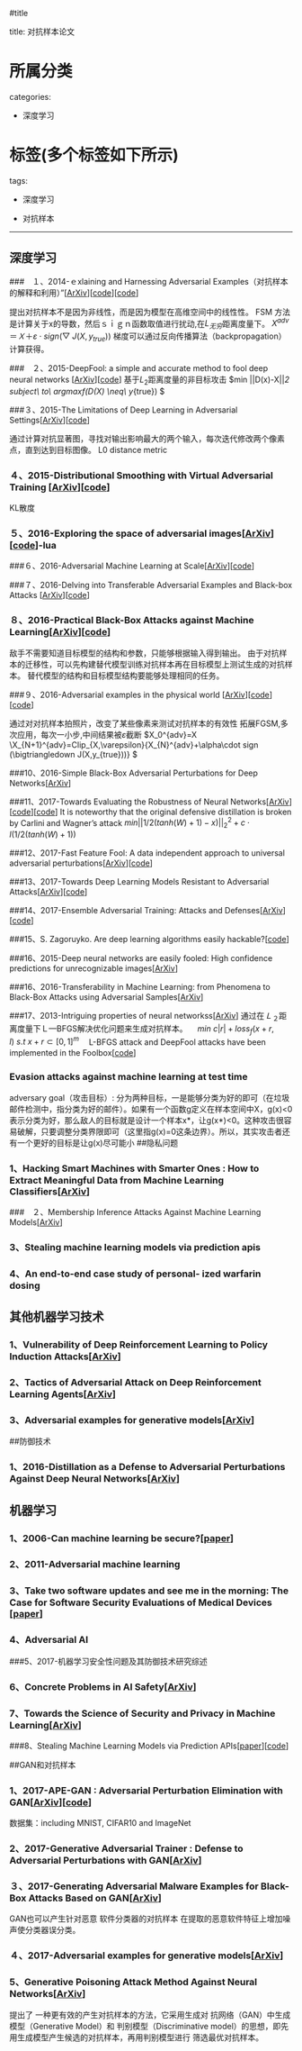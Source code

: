 ﻿#title

title: 对抗样本论文
# 所属分类

categories:

- 深度学习

# 标签(多个标签如下所示)

tags:

- 深度学习

- 对抗样本


------
## 深度学习
###　１、2014-ｅxlaining and Harnessing Adversarial Examples（对抗样本的解释和利用）”[[ArXiv](http://arxiv.org/abs/1412.6572)][[code](https://github.com/rodgzilla/machine_learning_adversarial_examples)][[code](https://github.com/tensorflow/cleverhans/blob/master/cleverhans/attacks.py)]

提出对抗样本不是因为非线性，而是因为模型在高维空间中的线性性。
FSM 方法是计算关于x的导数，然后ｓｉｇｎ函数取值进行扰动,在$L_{无穷}$距离度量下。
$X^{adv}＝Ｘ＋ \varepsilon \cdot sign (\bigtriangledown \ J(X,y_{true}))$
梯度可以通过反向传播算法（backpropagation）计算获得。



###　２、2015-DeepFool: a simple and accurate method to fool deep neural networks [[ArXiv](http://arxiv.org/abs/1511.04599)][[code](https://github.com/tensorflow/cleverhans/blob/master/cleverhans/attacks.py)]
基于$L_2$距离度量的非目标攻击
$min ||D(x)-X||_2
subject\ to\ argmaxf(D(X) \neq\ y_{true})
$

###３、2015-The Limitations of Deep Learning in Adversarial Settings[[ArXiv](http://arxiv.org/abs/1511.07528)][[code](https://github.com/tensorflow/cleverhans)]

通过计算对抗显著图，寻找对输出影响最大的两个输入，每次迭代修改两个像素点，直到达到目标图像。
L0 distance metric

### ４、2015-Distributional Smoothing with Virtual Adversarial Training [[ArXiv](http://arxiv.org/abs/1507.00677)][[code](https://github.com/tensorflow/cleverhans/blob/master/cleverhans/attacks.py)]
KL散度

### ５、2016-Exploring the space of adversarial images[[ArXiv](http://arxiv.org/abs/1510.05328)][[code](https://github.com/xiangyuwei/adversarial-1)]-lua

###６、2016-Adversarial Machine Learning at Scale[[ArXiv](http://arxiv.org/abs/1611.01236)][[code](https://github.com/tensorflow/cleverhans/tree/master/examples/nips17_adversarial_competition/sample_defenses/adv_inception_v3)]

###７、2016-Delving into Transferable Adversarial Examples and Black-box Attacks [[ArXiv](http://arxiv.org/abs/1611.02770)][[code](https://github.com/sunblaze-ucb/transferability-advdnn-pub)]

### ８、2016-Practical Black-Box Attacks against Machine Learning[[ArXiv](http://arxiv.org/abs/1602.02697)][[code](https://github.com/tensorflow/cleverhans/blob/master/cleverhans_tutorials/mnist_blackbox.py)]
敌手不需要知道目标模型的结构和参数，只能够根据输入得到输出。
由于对抗样本的迁移性，可以先构建替代模型训练对抗样本再在目标模型上测试生成的对抗样本。
替代模型的结构和目标模型结构要能够处理相同的任务。


###９、2016-Adversarial examples in the physical world [[ArXiv](http://arxiv.org/abs/1607.02533)][[code](https://github.com/tensorflow/cleverhans/tree/master/examples/nips17_adversarial_competition/sample_targeted_attacks/iter_target_class)][[code](https://github.com/tensorflow/cleverhans/blob/master/cleverhans/attacks.py)]

通过对对抗样本拍照片，改变了某些像素来测试对抗样本的有效性
拓展FGSM,多次应用，每次一小步,中间结果被$\varepsilon$截断
$X_0^{adv}=X
 \\X_{N+1}^{adv}=Clip_{X,\varepsilon}\{X_{N}^{adv}+\alpha\cdot sign (\bigtriangledown J(X,y_{true}))\}
$

###10、2016-Simple Black-Box Adversarial Perturbations for Deep Networks[[ArXiv](http://arxiv.org/abs/1612.06299)]

###11、2017-Towards Evaluating the Robustness of Neural Networks[[ArXiv](http://arxiv.org/abs/608.04644)][[code](https://github.com/xiangyuwei/nn_robust_attacks)][[code](https://github.com/tensorflow/cleverhans/blob/master/cleverhans/attacks.py)]
It is noteworthy that the original defensive distillation is broken by Carlini and Wagner’s attack 
$min ||1/2(tanh(W)+1)-x)||^2_2+c\cdot l(1/2(tanh(W)+1))$

###12、2017-Fast Feature Fool: A data independent approach to universal adversarial perturbations[[ArXiv](http://arxiv.org/abs/1707.05572)][[code](https://github.com/xiangyuwei/fast-feature-fool)]

###13、2017-Towards Deep Learning Models Resistant to Adversarial Attacks[[ArXiv](http://arxiv.org/abs/1706.06083)][[code](https://github.com/tensorflow/cleverhans/blob/master/cleverhans/attacks.py)]

###14、2017-Ensemble Adversarial Training: Attacks and Defenses[[ArXiv](http://arxiv.org/abs/1705.07204)][[code](https://github.com/tensorflow/cleverhans/tree/master/examples/nips17_adversarial_competition/sample_defenses/ens_adv_inception_resnet_v2)]

###15、S. Zagoruyko. Are deep learning algorithms easily hackable?[[code](http://coxlab.github.io/ostrichinator)]

###16、2015-Deep neural networks are easily fooled: High confidence predictions for unrecognizable images[[ArXiv](http://arxiv.org/abs/1412.1897)]

###16、2016-Transferability in Machine Learning: from Phenomena to Black-Box Attacks using Adversarial Samples[[ArXiv](https://arxiv.org/abs/1605.07277)]

###17、2013-Intriguing properties of neural networkss[[ArXiv](http://arxiv.org/abs/1312.6199)]
通过在$Ｌ_２$距离度量下Ｌ—BFGS解决优化问题来生成对抗样本。
 　$min\ c|r|+loss_f(x+r,l)\  s.t\ x+r \subset[0,1]^m$
 　L-BFGS attack and DeepFool attacks have been implemented in the Foolbox[[code](https://github.com/xiangyuwei/foolbox)]
 　
 ### Evasion attacks against machine learning at test time
 adversary goal（攻击目标）:    分为两种目标，一是能够分类为好的即可（在垃圾邮件检测中，指分类为好的邮件）。如果有一个函数g定义在样本空间中X，g(x)<0表示分类为好，那么敌人的目标就是设计一个样本x*，让g(x*)<0。这种攻击很容易破解，只要调整分类界限即可（这里指g(x)=0这条边界）。所以，其实攻击者还有一个更好的目标是让g(x)尽可能小
##隐私问题
### 1、Hacking Smart Machines with Smarter Ones : How to Extract Meaningful Data from Machine Learning Classifiers[[ArXiv](http://arxiv.org/abs/1306.4447v1)]

###　２、Membership Inference Attacks Against Machine Learning Models[[ArXiv](http://arxiv.org/abs/1610.05820v2)]

### 3、Stealing machine learning models via prediction apis

### 4、An end-to-end case study of personal- ized warfarin dosing

## 其他机器学习技术
### 1、Vulnerability of Deep Reinforcement Learning to Policy Induction Attacks[[ArXiv](http://arxiv.org/abs/1701.04143)]
### 2、Tactics of Adversarial Attack on Deep Reinforcement Learning Agents[[ArXiv](http://arxiv.org/abs/1703.06748)]

### 3、Adversarial examples for generative models[[ArXiv](http://arxiv.org/abs/1702.06832)]
##防御技术
### 1、2016-Distillation as a Defense to Adversarial Perturbations Against Deep Neural Networks[[ArXiv](http://arxiv.org/abs/1511.04508)]
## 机器学习
### 1、2006-Can machine learning be secure?[[paper](http://portal.acm.org/citation.cfm?doid=1128817.1128824)]

### 2、2011-Adversarial machine learning

### 3、Take two software updates and see me in the morning: The Case for Software Security Evaluations of Medical Devices [[paper](http://www.contrib.andrew.cmu.edu/~ppoosank/papers/hanna-aed-healthsec11.pdf)]
### 4、Adversarial AI
###5、2017-机器学习安全性问题及其防御技术研究综述
### 6、Concrete Problems in AI Safety[[ArXiv](http://arxiv.org/abs/1606.06565)]
### 7、Towards the Science of Security and Privacy in Machine Learning[[ArXiv](http://arxiv.org/abs/1611.03814)]

###8、Stealing Machine Learning Models via Prediction APIs[[paper](https://www.usenix.org/conference/usenixsecurity16/technical-sessions/presentation/tramer)][[code](https://github.com/ftramer/Steal-ML)]

##GAN和对抗样本

### 1、2017-APE-GAN : Adversarial Perturbation Elimination with　GAN[[ArXiv](http://arxiv.org/abs/1707.05474v3)][[code](https://github.com/shenqixiaojiang/APE-GAN)]
数据集：including MNIST, CIFAR10 and ImageNet


### 2、2017-Generative Adversarial Trainer : Defense to Adversarial Perturbations with GAN[[ArXiv](http://arxiv.org/abs/1705.03387v1)]

### ３、2017-Generating Adversarial Malware Examples for Black-Box Attacks Based on GAN[[ArXiv](http://arxiv.org/abs/1702.05983)]
GAN也可以产生针对恶意 软件分类器的对抗样本
在提取的恶意软件特征上增加噪声使分类器误分类。

### ４、2017-Adversarial examples for generative models[[ArXiv](http://arxiv.org/abs/1702.06832)]

### 5、Generative Poisoning Attack Method Against Neural Networks[[ArXiv](http://arxiv.org/abs/1703.01340)]
提出了 一种更有效的产生对抗样本的方法，它采用生成对 抗网络（GAN）中生成模型（Generative Model）和 判别模型（Discriminative model）的思想，即先用生成模型产生候选的对抗样本，再用判别模型进行 筛选最优对抗样本。